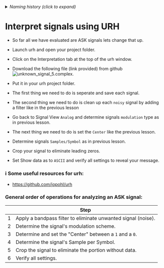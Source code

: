 <details><summary><i>Naming history (click to expand)</i></summary>
<pre>
2023 July 10: 080_Interpret_multiple_noisy_signals.md
</pre>
</details>

# Interpret signals using URH

- So far all we have evaluated are ASK signals lets change that up.

- Launch urh and open your project folder.

- Click on the Interpretation tab at the top of the urh window.

- Download the following file (link provided) from github ![unknown_signal_5.complex](https://github.com/python-can-define-radio/sdr-course/blob/main/classroom_activities/Ch04_Analyzing_Signals_URH/unknown_signal_5.complex).

- Put it in your urh project folder.

- The first thing we need to do is seperate and save each signal.

- The second thing we need to do is clean up each `noisy` signal by adding a filter like in the previous lesson

- Go back to Signal View `Analog` and determine signals `modulation` type as in previous lesson.

- The next thing we need to do is set the `Center` like the previous lesson.

- Determine signals `Samples/Symbol` as in previous lesson.

- Crop your signal to eliminate leading zeros.

- Set Show data as to `ASCII` and verify all settings to reveal your message.


### ℹ️ Some useful resources for urh:

- https://github.com/jopohl/urh

### General order of operations for analyzing an ASK signal:
|    | Step |
|-----|-----------|
|1|  Apply a bandpass filter to eliminate unwanted signal (noise).|
|2|  Determine the signal's modulation scheme.|
|3|  Determine and set the "Center" between a `1` and a `0`.|
|4|  Determine the signal's Sample per Symbol.|
|5|  Crop the signal to eliminate the portion without data.|
|6|  Verify all settings.|
